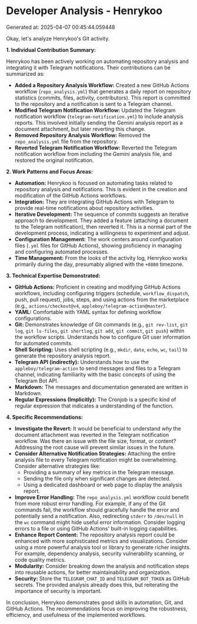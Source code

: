 # Developer Analysis - Henrykoo
Generated at: 2025-04-07 00:45:44.059448

Okay, let's analyze Henrykoo's Git activity.

**1. Individual Contribution Summary:**

Henrykoo has been actively working on automating repository analysis and integrating it with Telegram notifications.  Their contributions can be summarized as:

*   **Added a Repository Analysis Workflow:** Created a new GitHub Actions workflow (`repo_analysis.yml`) that generates a daily report on repository statistics (commits, files, activity, contributors). This report is committed to the repository and a notification is sent to a Telegram channel.
*   **Modified Telegram Notification Workflow:** Updated the Telegram notification workflow (`telegram-notification.yml`) to include analysis reports. This involved initially sending the Gemini analysis report as a document attachment, but later reverting this change.
*   **Removed Repository Analysis Workflow:** Removed the `repo_analysis.yml` file from the repository.
*   **Reverted Telegram Notification Workflow:** Reverted the Telegram notification workflow from including the Gemini analysis file, and restored the original notification.

**2. Work Patterns and Focus Areas:**

*   **Automation:** Henrykoo is focused on automating tasks related to repository analysis and notifications.  This is evident in the creation and modification of the GitHub Actions workflows.
*   **Integration:** They are integrating GitHub Actions with Telegram to provide real-time notifications about repository activities.
*   **Iterative Development:**  The sequence of commits suggests an iterative approach to development. They added a feature (attaching a document to the Telegram notification), then reverted it. This is a normal part of the development process, indicating a willingness to experiment and adjust.
*   **Configuration Management:**  The work centers around configuration files (`.yml` files for GitHub Actions), showing proficiency in managing and configuring automated processes.
*   **Time Management:** From the looks of the activity log, Henrykoo works primarily during the day, presumably aligned with the `+0800` timezone.

**3. Technical Expertise Demonstrated:**

*   **GitHub Actions:**  Proficient in creating and modifying GitHub Actions workflows, including configuring triggers (schedule, `workflow_dispatch`, push, pull request), jobs, steps, and using actions from the marketplace (e.g., `actions/checkout@v4`, `appleboy/telegram-action@master`).
*   **YAML:**  Comfortable with YAML syntax for defining workflow configurations.
*   **Git:**  Demonstrates knowledge of Git commands (e.g., `git rev-list`, `git log`, `git ls-files`, `git shortlog`, `git add`, `git commit`, `git push`) within the workflow scripts.  Understands how to configure Git user information for automated commits.
*   **Shell Scripting:**  Uses shell scripting (e.g., `mkdir`, `date`, `echo`, `wc`, `tail`) to generate the repository analysis report.
*   **Telegram API (indirectly):**  Understands how to use the `appleboy/telegram-action` to send messages and files to a Telegram channel, indicating familiarity with the basic concepts of using the Telegram Bot API.
*   **Markdown:** The messages and documentation generated are written in Markdown.
*   **Regular Expressions (Implicitly):** The Cronjob is a specific kind of regular expression that indicates a understanding of the function.

**4. Specific Recommendations:**

*   **Investigate the Revert:**  It would be beneficial to understand *why* the document attachment was reverted in the Telegram notification workflow.  Was there an issue with the file size, format, or content?  Addressing the root cause will prevent similar issues in the future.
*   **Consider Alternative Notification Strategies:** Attaching the entire analysis file to every Telegram notification might be overwhelming.  Consider alternative strategies like:
    *   Providing a summary of key metrics in the Telegram message.
    *   Sending the file only when significant changes are detected.
    *   Using a dedicated dashboard or web page to display the analysis report.
*   **Improve Error Handling:**  The `repo_analysis.yml` workflow could benefit from more robust error handling.  For example, if any of the Git commands fail, the workflow should gracefully handle the error and potentially send a notification.  Also, redirecting `stderr` to `/dev/null` in the `wc` command might hide useful error information.  Consider logging errors to a file or using GitHub Actions' built-in logging capabilities.
*   **Enhance Report Content:**  The repository analysis report could be enhanced with more sophisticated metrics and visualizations.  Consider using a more powerful analysis tool or library to generate richer insights.  For example, dependency analysis, security vulnerability scanning, or code quality metrics.
*   **Modularity:** Consider breaking down the analysis and notification steps into reusable actions, for better maintainability and organization.
*   **Security:** Store the `TELEGRAM_CHAT_ID` and `TELEGRAM_BOT_TOKEN` as GitHub secrets. The provided analysis already does this, but reiterating the importance of security is important.

In conclusion, Henrykoo demonstrates good skills in automation, Git, and GitHub Actions. The recommendations focus on improving the robustness, efficiency, and usefulness of the implemented workflows.
